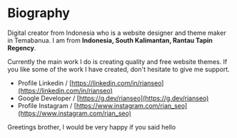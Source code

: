 # Biography
Digital creator from Indonesia who is a website designer and theme maker in Temabanua. I am from **Indonesia, South Kalimantan, Rantau Tapin Regency**.

Currently the main work I do is creating quality and free website themes. If you like some of the work I have created, don't hesitate to give me support.

- Profile Linkedin / [https://linkedin.com/in/rianseo](https://linkedin.com/in/rianseo)
- Google Developer / [https://g.dev/rianseo](https://g.dev/rianseo)
- Profile Instagram / [https://www.instagram.com/rian_seo](https://www.instagram.com/rian_seo)

Greetings brother, I would be very happy if you said hello 
